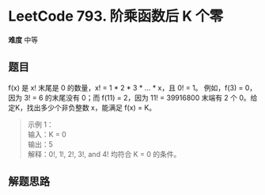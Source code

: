 # LeetCode 793. 阶乘函数后 K 个零
**难度** 中等
## 题目
f(x) 是 x! 末尾是 0 的数量，x! = 1 * 2 * 3 * ... * x，且 0! = 1。
例如，f(3) = 0，因为 3! = 6 的末尾没有 0；⽽ f(11) = 2，因为 11! = 39916800 末端有 2 个 0。给定K，找出多少个⾮负整数 x，能满⾜ f(x) = K。
> 示例 1：  
> 输⼊：K = 0  
> 输出：5  
> 解释：0!, 1!, 2!, 3!, and 4! 均符合 K = 0 的条件。  

## 解题思路
